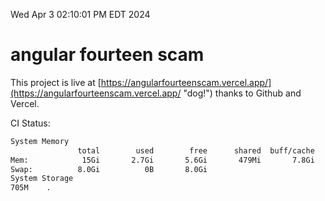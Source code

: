 Wed Apr  3 02:10:01 PM EDT 2024

# angular fourteen scam


This project is live at [https://angularfourteenscam.vercel.app/](https://angularfourteenscam.vercel.app/ "dog!") thanks to Github and Vercel.

CI Status: 

```bash
System Memory
               total        used        free      shared  buff/cache   available
Mem:            15Gi       2.7Gi       5.6Gi       479Mi       7.8Gi        12Gi
Swap:          8.0Gi          0B       8.0Gi
System Storage
705M	.
```
```bash
